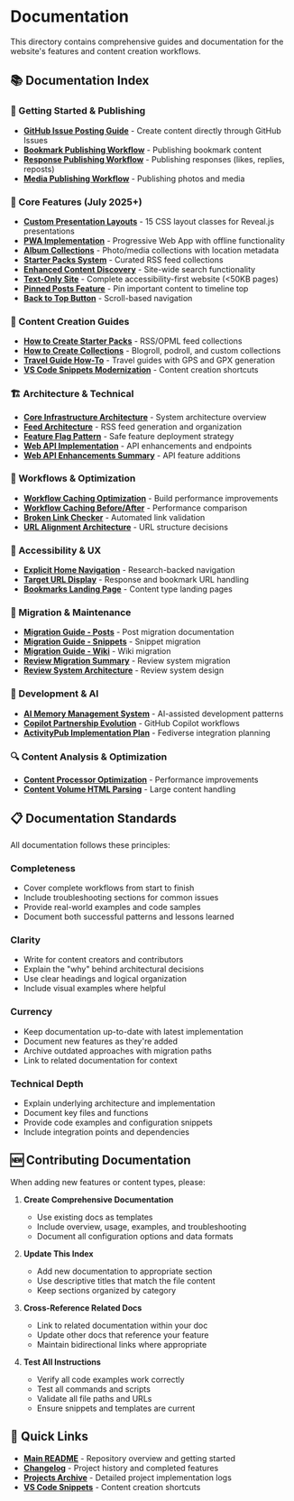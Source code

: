 # Documentation

This directory contains comprehensive guides and documentation for the website's features and content creation workflows.

## 📚 Documentation Index

### 🚀 Getting Started & Publishing

- **[GitHub Issue Posting Guide](github-issue-posting-guide.md)** - Create content directly through GitHub Issues
- **[Bookmark Publishing Workflow](bookmark-publishing-workflow.md)** - Publishing bookmark content
- **[Response Publishing Workflow](response-publishing-workflow.md)** - Publishing responses (likes, replies, reposts)
- **[Media Publishing Workflow](media-publishing-workflow.md)** - Publishing photos and media

### 🎯 Core Features (July 2025+)

- **[Custom Presentation Layouts](custom-presentation-layouts.md)** - 15 CSS layout classes for Reveal.js presentations
- **[PWA Implementation](PWA_IMPLEMENTATION.md)** - Progressive Web App with offline functionality
- **[Album Collections](ALBUM_COLLECTIONS.md)** - Photo/media collections with location metadata
- **[Starter Packs System](starter-packs-system.md)** - Curated RSS feed collections
- **[Enhanced Content Discovery](enhanced-content-discovery-implementation.md)** - Site-wide search functionality
- **[Text-Only Site](text-only-site.md)** - Complete accessibility-first website (<50KB pages)
- **[Pinned Posts Feature](pinned-posts-feature.md)** - Pin important content to timeline top
- **[Back to Top Button](back-to-top-button-implementation.md)** - Scroll-based navigation

### 📖 Content Creation Guides

- **[How to Create Starter Packs](how-to-create-starter-packs.md)** - RSS/OPML feed collections
- **[How to Create Collections](how-to-create-collections.md)** - Blogroll, podroll, and custom collections
- **[Travel Guide How-To](travel-guide-howto.md)** - Travel guides with GPS and GPX generation
- **[VS Code Snippets Modernization](vs-code-snippets-modernization.md)** - Content creation shortcuts

### 🏗️ Architecture & Technical

- **[Core Infrastructure Architecture](core-infrastructure-architecture.md)** - System architecture overview
- **[Feed Architecture](feed-architecture.md)** - RSS feed generation and organization
- **[Feature Flag Pattern](feature-flag-pattern.md)** - Safe feature deployment strategy
- **[Web API Implementation](WEB_API_IMPLEMENTATION_REPORT.md)** - API enhancements and endpoints
- **[Web API Enhancements Summary](WEB_API_ENHANCEMENTS_SUMMARY.md)** - API feature additions

### 🔧 Workflows & Optimization

- **[Workflow Caching Optimization](workflow-caching-optimization.md)** - Build performance improvements
- **[Workflow Caching Before/After](workflow-caching-before-after.md)** - Performance comparison
- **[Broken Link Checker](broken-link-checker.md)** - Automated link validation
- **[URL Alignment Architecture](url-alignment-architecture-decisions.md)** - URL structure decisions

### 📱 Accessibility & UX

- **[Explicit Home Navigation](explicit-home-navigation-implementation.md)** - Research-backed navigation
- **[Target URL Display](target-url-display-implementation.md)** - Response and bookmark URL handling
- **[Bookmarks Landing Page](bookmarks-landing-page-implementation.md)** - Content type landing pages

### 🔄 Migration & Maintenance

- **[Migration Guide - Posts](migration-guide-posts.md)** - Post migration documentation
- **[Migration Guide - Snippets](migration-guide-snippets.md)** - Snippet migration
- **[Migration Guide - Wiki](migration-guide-wiki.md)** - Wiki migration
- **[Review Migration Summary](review-migration-summary.md)** - Review system migration
- **[Review System Architecture](review-system-architecture-recommendation.md)** - Review system design

### 🤖 Development & AI

- **[AI Memory Management System](ai-memory-management-system.md)** - AI-assisted development patterns
- **[Copilot Partnership Evolution](copilot-partnership-evolution-autonomy.md)** - GitHub Copilot workflows
- **[ActivityPub Implementation Plan](activitypub-implementation-plan.md)** - Fediverse integration planning

### 🔍 Content Analysis & Optimization

- **[Content Processor Optimization](content-processor-optimization-summary.md)** - Performance improvements
- **[Content Volume HTML Parsing](content-volume-html-parsing-discovery.md)** - Large content handling

## 📋 Documentation Standards

All documentation follows these principles:

### Completeness
- Cover complete workflows from start to finish
- Include troubleshooting sections for common issues
- Provide real-world examples and code samples
- Document both successful patterns and lessons learned

### Clarity
- Write for content creators and contributors
- Explain the "why" behind architectural decisions
- Use clear headings and logical organization
- Include visual examples where helpful

### Currency
- Keep documentation up-to-date with latest implementation
- Document new features as they're added
- Archive outdated approaches with migration paths
- Link to related documentation for context

### Technical Depth
- Explain underlying architecture and implementation
- Document key files and functions
- Provide code examples and configuration snippets
- Include integration points and dependencies

## 🆕 Contributing Documentation

When adding new features or content types, please:

1. **Create Comprehensive Documentation**
   - Use existing docs as templates
   - Include overview, usage, examples, and troubleshooting
   - Document all configuration options and data formats

2. **Update This Index**
   - Add new documentation to appropriate section
   - Use descriptive titles that match the file content
   - Keep sections organized by category

3. **Cross-Reference Related Docs**
   - Link to related documentation within your doc
   - Update other docs that reference your feature
   - Maintain bidirectional links where appropriate

4. **Test All Instructions**
   - Verify all code examples work correctly
   - Test all commands and scripts
   - Validate all file paths and URLs
   - Ensure snippets and templates are current

## 🔗 Quick Links

- **[Main README](../README.md)** - Repository overview and getting started
- **[Changelog](../changelog.md)** - Project history and completed features
- **[Projects Archive](../projects/archive/)** - Detailed project implementation logs
- **[VS Code Snippets](../.vscode/)** - Content creation shortcuts